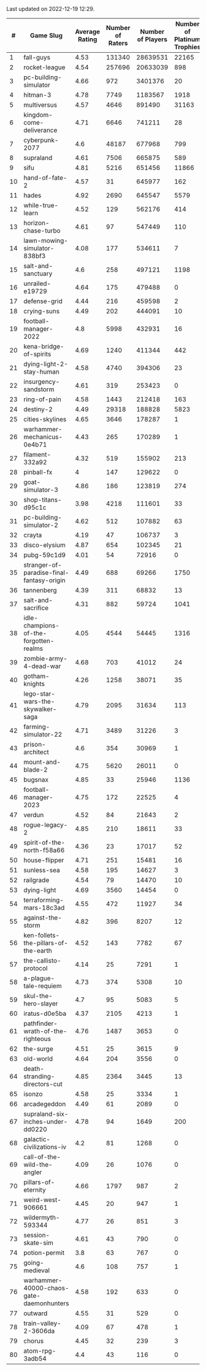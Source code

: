 Last updated on 2022-12-19 12:29.


|#|Game Slug|Average Rating|Number of Raters|Number of Players|Number of Platinum Trophies|Max Rarity (%)|
|---|---|---|---|---|---|---|
|1|fall-guys|4.53|131340|28639531|22165|6|
|2|rocket-league|4.54|257696|20633039|898|76|
|3|pc-building-simulator|4.66|972|3401376|20|48|
|4|hitman-3|4.78|7749|1183567|1918|48|
|5|multiversus|4.57|4646|891490|31163|77|
|6|kingdom-come-deliverance|4.71|6646|741211|28|30|
|7|cyberpunk-2077|4.6|48187|677968|799|63|
|8|supraland|4.61|7506|665875|589|99|
|9|sifu|4.81|5216|651456|11866|96|
|10|hand-of-fate-2|4.57|31|645977|162|72|
|11|hades|4.92|2690|645547|5579|89|
|12|while-true-learn|4.52|129|562176|414|93|
|13|horizon-chase-turbo|4.61|97|547449|110|87|
|14|lawn-mowing-simulator-838bf3|4.08|177|534611|7|86|
|15|salt-and-sanctuary|4.6|258|497121|1198|83|
|16|unrailed-e19729|4.64|175|479488|0|6|
|17|defense-grid|4.44|216|459598|2|80|
|18|crying-suns|4.49|202|444091|10|65|
|19|football-manager-2022|4.8|5998|432931|16|49|
|20|kena-bridge-of-spirits|4.69|1240|411344|442|94|
|21|dying-light-2-stay-human|4.58|4740|394306|23|2|
|22|insurgency-sandstorm|4.61|319|253423|0|6|
|23|ring-of-pain|4.58|1443|212418|163|96|
|24|destiny-2|4.49|29318|188828|5823|95|
|25|cities-skylines|4.65|3646|178287|1|73|
|26|warhammer-mechanicus-0e4b71|4.43|265|170289|1|25|
|27|filament-332a92|4.32|519|155902|213|93|
|28|pinball-fx|4|147|129622|0|86|
|29|goat-simulator-3|4.86|186|123819|274|91|
|30|shop-titans-d95c1c|3.98|4218|111601|33|97|
|31|pc-building-simulator-2|4.62|512|107882|63|75|
|32|crayta|4.19|47|106737|3|23|
|33|disco-elysium|4.87|654|102345|21|28|
|34|pubg-59c1d9|4.01|54|72916|0|72|
|35|stranger-of-paradise-final-fantasy-origin|4.49|688|69266|1750|98|
|36|tannenberg|4.39|311|68832|13|87|
|37|salt-and-sacrifice|4.31|882|59724|1041|91|
|38|idle-champions-of-the-forgotten-realms|4.05|4544|54445|1316|10|
|39|zombie-army-4-dead-war|4.68|703|41012|24|67|
|40|gotham-knights|4.26|1258|38071|35|9|
|41|lego-star-wars-the-skywalker-saga|4.79|2095|31634|113|97|
|42|farming-simulator-22|4.71|3489|31226|3|79|
|43|prison-architect|4.6|354|30969|1|33|
|44|mount-and-blade-2|4.75|5620|26011|0|15|
|45|bugsnax|4.85|33|25946|1136|97|
|46|football-manager-2023|4.75|172|22525|4|79|
|47|verdun|4.52|84|21643|2|75|
|48|rogue-legacy-2|4.85|210|18611|33|2|
|49|spirit-of-the-north-f58a66|4.36|23|17017|52|63|
|50|house-flipper|4.71|251|15481|16|93|
|51|sunless-sea|4.58|195|14627|3|37|
|52|railgrade|4.54|79|14470|10|98|
|53|dying-light|4.69|3560|14454|0|96|
|54|terraforming-mars-18c3ad|4.55|472|11927|34|52|
|55|against-the-storm|4.82|396|8207|12|32|
|56|ken-follets-the-pillars-of-the-earth|4.52|143|7782|67|47|
|57|the-callisto-protocol|4.14|25|7291|1|92|
|58|a-plague-tale-requiem|4.73|374|5308|10|92|
|59|skul-the-hero-slayer|4.7|95|5083|5|96|
|60|iratus-d0e5ba|4.37|2105|4213|1|86|
|61|pathfinder-wrath-of-the-righteous|4.76|1487|3653|0|45|
|62|the-surge|4.51|25|3615|9|94|
|63|old-world|4.64|204|3556|0|84|
|64|death-stranding-directors-cut|4.85|2364|3445|13|92|
|65|isonzo|4.58|25|3334|1|59|
|66|arcadegeddon|4.49|61|2089|0|92|
|67|supraland-six-inches-under-dd0220|4.78|94|1649|200|99|
|68|galactic-civilizations-iv|4.2|81|1268|0|83|
|69|call-of-the-wild-the-angler|4.09|26|1076|0|29|
|70|pillars-of-eternity|4.66|1797|987|2|80|
|71|weird-west-906661|4.45|20|947|1|83|
|72|wildermyth-593344|4.77|26|851|3|9|
|73|session-skate-sim|4.61|43|790|0|26|
|74|potion-permit|3.8|63|767|0|98|
|75|going-medieval|4.6|108|757|1|70|
|76|warhammer-40000-chaos-gate-daemonhunters|4.58|192|633|0|50|
|77|outward|4.55|31|529|0|74|
|78|train-valley-2-3606da|4.09|67|478|1|88|
|79|chorus|4.45|32|239|3|84|
|80|atom-rpg-3adb54|4.4|43|116|0|98|
